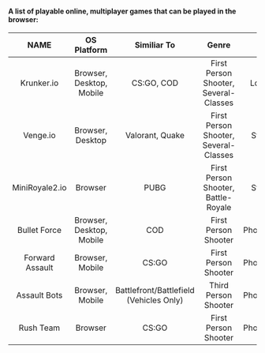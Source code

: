 #### A list of playable online, multiplayer games that can be played in the browser:

| NAME | OS Platform | Similiar To | Genre | Style | Browser Link | Company | Engine |
| :-: | :-: | :-: | :-: | :-: | :-: | :-: | :-: |
| Krunker.io | Browser, Desktop, Mobile | CS:GO, COD | First Person Shooter, Several-Classes | Low-Poly | [Krunker.io](https://krunker.io/) | Yendis Entertainment | Unity |
| Venge.io | Browser, Desktop | Valorant, Quake | First Person Shooter, Several-Classes | Sterilized | [Venge.io](https://venge.io/) | Indie | PlayCanvas |
| MiniRoyale2.io | Browser | PUBG | First Person Shooter, Battle-Royale | Sterilized | [MiniRoyale2.io](https://miniroyale2.io/) | Indie | PlayCanvas |
| Bullet Force | Browser, Desktop, Mobile | COD | First Person Shooter | Photorealistic | [Bullet Force](https://www.crazygames.com/game/bullet-force-multiplayer) | BlayzeGames | Unity |
| Forward Assault | Browser, Mobile | CS:GO | First Person Shooter | Photorealistic | [Forward Assault](https://www.crazygames.com/game/forward-assault) | BlayzeGames | Unity |
| Assault Bots | Browser, Mobile | Battlefront/Battlefield (Vehicles Only) | Third Person Shooter | Photorealistic | [Assault Bots](https://www.crazygames.com/game/bot-machines) | BlayzeGames | Unity |
| Rush Team | Browser | CS:GO | First Person Shooter | Photorealistic | [Rush Team](https://www.crazygames.com/game/rush-team) | Indie | Unity |
